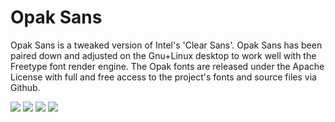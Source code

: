 Opak Sans
============

Opak Sans is a tweaked version of Intel's 'Clear Sans'. Opak Sans has been paired down and adjusted on the Gnu+Linux desktop to work well with the Freetype font render engine. The Opak fonts are released under the Apache License with full and free access to the project's fonts and source files via Github.

![](https://lh6.googleusercontent.com/-D3V7y9OPyf8/Uyo6_Ew6TvI/AAAAAAAAJMQ/xcl2C1-oUW0/w2094-h236-no/opak-1.png)
![](https://lh3.googleusercontent.com/-tyUnRuhWBnE/UypETMSfGyI/AAAAAAAAJNY/lnWKHI8Y-NY/w845-h542-no/opak-desktop-1.png)
![](https://lh4.googleusercontent.com/-atvKIXj-3ls/UypETDIW-jI/AAAAAAAAJNg/2dcq1KsxSCk/w833-h187-no/opak-saami-2.png)
![](https://lh5.googleusercontent.com/-Q8emgjPCnj4/UypETMSeDrI/AAAAAAAAJNc/MRxjqgYUbtI/w833-h317-no/opak-saami.png)
